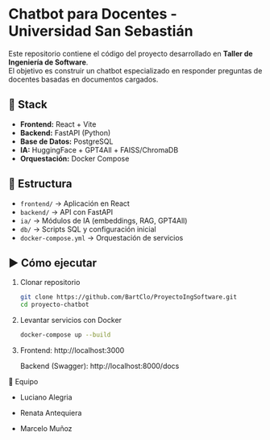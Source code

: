 # Chatbot para Docentes - Universidad San Sebastián

Este repositorio contiene el código del proyecto desarrollado en **Taller de Ingeniería de Software**.  
El objetivo es construir un chatbot especializado en responder preguntas de docentes basadas en documentos cargados.

## 🚀 Stack
- **Frontend:** React + Vite
- **Backend:** FastAPI (Python)
- **Base de Datos:** PostgreSQL
- **IA:** HuggingFace + GPT4All + FAISS/ChromaDB
- **Orquestación:** Docker Compose

## 📂 Estructura
- `frontend/` → Aplicación en React
- `backend/` → API con FastAPI
- `ia/` → Módulos de IA (embeddings, RAG, GPT4All)
- `db/` → Scripts SQL y configuración inicial
- `docker-compose.yml` → Orquestación de servicios

## ▶️ Cómo ejecutar
1. Clonar repositorio
   ```bash
   git clone https://github.com/BartClo/ProyectoIngSoftware.git
   cd proyecto-chatbot

2. Levantar servicios con Docker
   ```bash
   docker-compose up --build

3.  Frontend: http://localhost:3000

    Backend (Swagger): http://localhost:8000/docs

👥 Equipo

- Luciano Alegria

- Renata Antequiera

- Marcelo Muñoz

